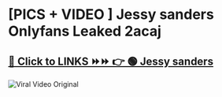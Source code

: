 
 # [PICS + VIDEO ] Jessy sanders Onlyfans Leaked 2acaj

## <h2><a href="https://clipsfans.com/Jessy_sanders&ref=git">🔗 Click to LINKS ⏩⏩ 👉 🟢 Jessy sanders </a></h2>

<a href="https://clipsfans.com/Jessy_sanders&ref=git" rel="nofollow" data-target="animated-image.originalLink"><img src="https://i.ibb.co.com/xMMVF88/686577567.gif" alt="Viral Video Original" style="max-width: 100%; display: inline-block;" data-target="animated-image.originalImage"></a>

